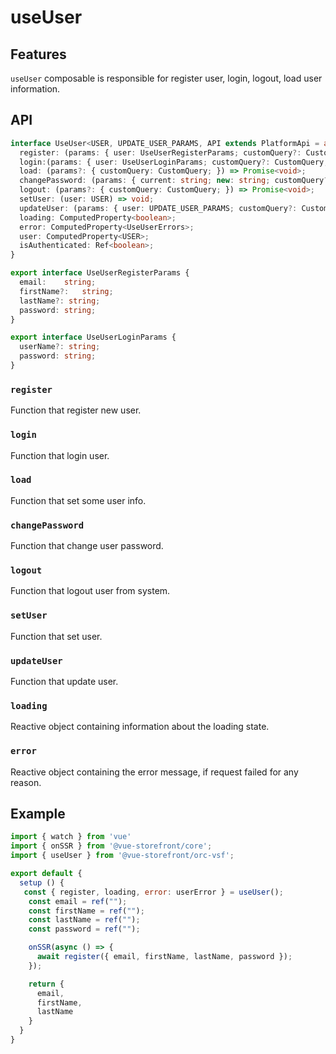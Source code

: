 # useUser

## Features
`useUser` composable is responsible for register user, login, logout, load user information.

## API
```typescript
interface UseUser<USER, UPDATE_USER_PARAMS, API extends PlatformApi = any> extends Composable<API>  {
  register: (params: { user: UseUserRegisterParams; customQuery?: CustomQuery; }) => Promise<void>;
  login:(params: { user: UseUserLoginParams; customQuery?: CustomQuery; }) => Promise<void>;
  load: (params?: { customQuery: CustomQuery; }) => Promise<void>;
  changePassword: (params: { current: string; new: string; customQuery?: CustomQuery; }) => Promise<void>;
  logout: (params?: { customQuery: CustomQuery; }) => Promise<void>;
  setUser: (user: USER) => void;
  updateUser: (params: { user: UPDATE_USER_PARAMS; customQuery?: CustomQuery; }) => Promise<void>;
  loading: ComputedProperty<boolean>;
  error: ComputedProperty<UseUserErrors>;
  user: ComputedProperty<USER>;
  isAuthenticated: Ref<boolean>;
}

export interface UseUserRegisterParams {
  email:	string;
  firstName?:	string;
  lastName?: string;
  password:	string;
}

export interface UseUserLoginParams {
  userName?: string;
  password:	string;
}

```

### `register`
Function that register new user. 

### `login`
Function that login user.

### `load`
Function that set some user info.

### `changePassword`
Function that change user password.

### `logout`
Function that logout user from system.

### `setUser`
Function that set user.

### `updateUser`
Function that update user.

### `loading`
Reactive object containing information about the loading state.

### `error`
Reactive object containing the error message, if request failed for any reason.

## Example

```javascript
import { watch } from 'vue'
import { onSSR } from '@vue-storefront/core';
import { useUser } from '@vue-storefront/orc-vsf';

export default {
  setup () {
   const { register, loading, error: userError } = useUser();
    const email = ref("");
    const firstName = ref("");
    const lastName = ref("");
    const password = ref("");

    onSSR(async () => {
      await register({ email, firstName, lastName, password });
    });

    return {
      email,
      firstName,
      lastName
    }
  }
}
```
